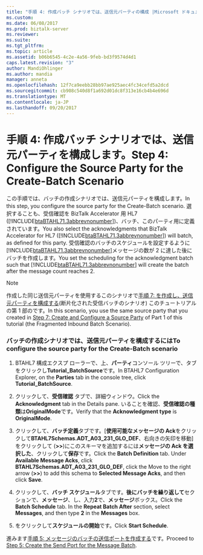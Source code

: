 ```yaml
---
title: "手順 4: 作成バッチ シナリオでは、送信元パーティの構成 |Microsoft ドキュメント"
ms.custom: 
ms.date: 06/08/2017
ms.prod: biztalk-server
ms.reviewer: 
ms.suite: 
ms.tgt_pltfrm: 
ms.topic: article
ms.assetid: b06b6545-4c2e-4a56-9feb-bd3f9574d4d1
caps.latest.revision: "3"
author: MandiOhlinger
ms.author: mandia
manager: anneta
ms.openlocfilehash: 12f7ca9eebb28bb97ae925aec4fc34cefd5a2dcd
ms.sourcegitcommit: cb908c540d8f1a692d01dc8f313e16cb4b4e696d
ms.translationtype: MT
ms.contentlocale: ja-JP
ms.lasthandoff: 09/20/2017
---
```

# <a name="step-4-configure-the-source-party-for-the-create-batch-scenario"></a><span data-ttu-id="dd3dc-102">手順 4: 作成バッチ シナリオでは、送信元パーティを構成します。</span><span class="sxs-lookup"><span data-stu-id="dd3dc-102">Step 4: Configure the Source Party for the Create-Batch Scenario</span></span>
<span data-ttu-id="dd3dc-103">この手順では、バッチの作成シナリオでは、送信元パーティを構成します。</span><span class="sxs-lookup"><span data-stu-id="dd3dc-103">In this step, you configure the source party for the Create-Batch scenario.</span></span> <span data-ttu-id="dd3dc-104">選択することも、受信確認を BizTalk Accelerator 用 HL7 ([!INCLUDE[btaBTAHL71.3abbrevnonumber](../../includes/btabtahl71-3abbrevnonumber-md.md)])、バッチ、このパーティ用に定義されています。</span><span class="sxs-lookup"><span data-stu-id="dd3dc-104">You also select the acknowledgments that BizTalk Accelerator for HL7 ([!INCLUDE[btaBTAHL71.3abbrevnonumber](../../includes/btabtahl71-3abbrevnonumber-md.md)]) will batch, as defined for this party.</span></span> <span data-ttu-id="dd3dc-105">受信確認のバッチのスケジュールを設定するように[!INCLUDE[btaBTAHL71.3abbrevnonumber](../../includes/btabtahl71-3abbrevnonumber-md.md)]メッセージの数が 2 に達した後にバッチを作成します。</span><span class="sxs-lookup"><span data-stu-id="dd3dc-105">You set the scheduling for the acknowledgment batch such that [!INCLUDE[btaBTAHL71.3abbrevnonumber](../../includes/btabtahl71-3abbrevnonumber-md.md)] will create the batch after the message count reaches 2.</span></span>  
  
> [!NOTE]
>  <span data-ttu-id="dd3dc-106">作成した同じ送信元パーティを使用するこのシナリオで[手順 7: を作成し、送信元パーティを構成する](../../adapters-and-accelerators/accelerator-hl7/step-7-create-and-configure-a-source-party.md)(断片化された受信バッチのシナリオ) このチュートリアルの第 1 部のです。</span><span class="sxs-lookup"><span data-stu-id="dd3dc-106">In this scenario, you use the same source party that you created in [Step 7: Create and Configure a Source Party](../../adapters-and-accelerators/accelerator-hl7/step-7-create-and-configure-a-source-party.md) of Part 1 of this tutorial (the Fragmented Inbound Batch Scenario).</span></span>  
  
### <a name="to-configure-the-source-party-for-the-create-batch-scenario"></a><span data-ttu-id="dd3dc-107">バッチの作成シナリオでは、送信元パーティを構成するには</span><span class="sxs-lookup"><span data-stu-id="dd3dc-107">To configure the source party for the Create-Batch scenario</span></span>  
  
1.  <span data-ttu-id="dd3dc-108">BTAHL7 構成エクスプ ローラーで、上、**パーティ**コンソール ツリーで、タブをクリックし**Tutorial_BatchSource**です。</span><span class="sxs-lookup"><span data-stu-id="dd3dc-108">In BTAHL7 Configuration Explorer, on the **Parties** tab in the console tree, click **Tutorial_BatchSource**.</span></span>  
  
2.  <span data-ttu-id="dd3dc-109">クリックして、**受信確認** タブで、詳細ウィンドウ。</span><span class="sxs-lookup"><span data-stu-id="dd3dc-109">Click the **Acknowledgment** tab in the Details pane.</span></span> <span data-ttu-id="dd3dc-110">いることを確認、**受信確認の種類**は**OriginalMode**です。</span><span class="sxs-lookup"><span data-stu-id="dd3dc-110">Verify that the **Acknowledgment type** is **OriginalMode**.</span></span>  
  
3.  <span data-ttu-id="dd3dc-111">クリックして、**バッチ定義**タブです。[**使用可能なメッセージの Ack**をクリックして**BTAHL7Schemas.ADT_A03_231_GLO_DEF**、右向きの矢印を移動] をクリックして (**>>**)にこのスキーマを追加するには**メッセージの Ack を選択した**、クリックして**保存**です。</span><span class="sxs-lookup"><span data-stu-id="dd3dc-111">Click the **Batch Definition** tab. Under **Available Message Acks**, click **BTAHL7Schemas.ADT_A03_231_GLO_DEF**, click the Move to the right arrow (**>>**) to add this schema to **Selected Message Acks**, and then click **Save**.</span></span>  
  
4.  <span data-ttu-id="dd3dc-112">クリックして、**バッチ スケジュール**タブです。**後にバッチを繰り返して**セクションで、**メッセージ**、し、入力**2**で、**メッセージ**ボックス。</span><span class="sxs-lookup"><span data-stu-id="dd3dc-112">Click the **Batch Schedule** tab. In the **Repeat Batch After** section, select **Messages**, and then type **2** in the **Messages** box.</span></span>  
  
5.  <span data-ttu-id="dd3dc-113">をクリックして**スケジュールの開始**です。</span><span class="sxs-lookup"><span data-stu-id="dd3dc-113">Click **Start Schedule**.</span></span>  
  
 <span data-ttu-id="dd3dc-114">進みます[手順 5: メッセージのバッチの送信ポートを作成する](../../adapters-and-accelerators/accelerator-hl7/step-5-create-the-send-port-for-the-message-batch.md)です。</span><span class="sxs-lookup"><span data-stu-id="dd3dc-114">Proceed to [Step 5: Create the Send Port for the Message Batch](../../adapters-and-accelerators/accelerator-hl7/step-5-create-the-send-port-for-the-message-batch.md).</span></span>